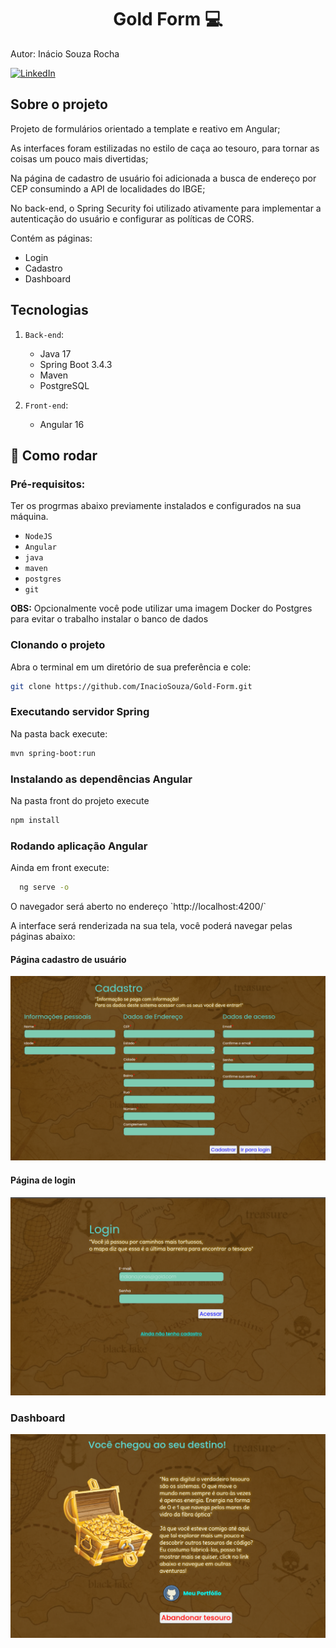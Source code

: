 <h1 align="center" style="font-weight: bold;">Gold Form 💻</h1>

<p>Autor: Inácio Souza Rocha</p>

[![LinkedIn](https://img.shields.io/badge/-LinkedIn-0077B5?logo=linkedin&logoColor=white&style=flat-square)](https://www.linkedin.com/in/inacio-souza/)



<h2>Sobre o projeto</h2>
Projeto de formulários orientado a template e reativo em Angular;

As interfaces foram estilizadas no estilo de caça ao tesouro, para tornar as coisas um pouco mais divertidas;

Na página de cadastro de usuário foi adicionada a busca de endereço por CEP consumindo a API de localidades do IBGE;

No back-end, o Spring Security foi utilizado ativamente para implementar a autenticação do usuário e configurar as políticas de CORS.

Contém as páginas:
- Login
- Cadastro
- Dashboard


## Tecnologias
1. `Back-end`:
    + Java 17
    + Spring Boot 3.4.3
    + Maven
    + PostgreSQL

2. `Front-end`:
    + Angular 16

<h2 id="started">🚀 Como rodar</h2>

### Pré-requisitos:
Ter os progrmas abaixo previamente instalados e configurados na sua máquina.
- `NodeJS`
- `Angular`
- `java`
- `maven`
- `postgres`
- `git`

**OBS:** Opcionalmente você pode utilizar uma imagem Docker do Postgres para evitar o trabalho instalar o banco de dados

### Clonando o projeto

  <p>Abra o terminal em um diretório de sua preferência e cole:</p>

  ```bash
  git clone https://github.com/InacioSouza/Gold-Form.git
  ```

### Executando servidor Spring
<p>Na pasta back execute:</p>

```bash
mvn spring-boot:run
```

### Instalando as dependências Angular
  <p>Na pasta front do projeto execute</p>

  ```bash
  npm install
  ```
### Rodando aplicação Angular
<p>Ainda em front execute:</p>

```bash
  ng serve -o
  ```
<p>O navegador será aberto no endereço `http://localhost:4200/` </p>

A interface será renderizada na sua tela, você poderá navegar pelas páginas abaixo:

#### Página cadastro de usuário

![cadastro](images/cadastro.png)

#### Página de login

![login](images/login.png)

### Dashboard

![Tesouro](images/tesouro.png)




